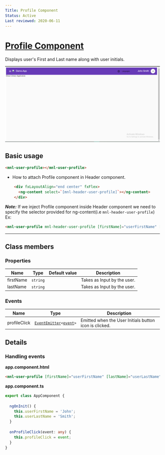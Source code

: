 ```yaml
---
Title: Profile Component
Status: Active
Last reviewed: 2020-06-11
---
```


# [Profile Component](/projects/commons/src/lib/components/profile/profile.component.ts "Defined in profile.component.ts")

Displays user's First and Last name along with user initials.

![Profile Component](/docs/docassets/images/profile.png)

## Basic usage
```html
<mnl-user-profile></mnl-user-profile>
```
- How to attach Profile component in Header component.
```html
    <div fxLayoutAlign="end center" fxFlex>
      <ng-content select=`[mnl-header-user-profile]`></ng-content>
    </div>
```
***Note:***
If we inject Profile component inside Header component we need to specify the selector provided for ng-content(i.e `mnl-header-user-profile`)
Ex:   
```html 
<mnl-user-profile mnl-header-user-profile [firstName]="userFirstName" [lastName]="userLastName"(userInitials)="onInitialsClick($event)"></mnl-user-profile>
```
---

## Class members

### Properties

| Name | Type | Default value | Description |
| ---- | ---- | ------------- | ----------- |
| firstName | `string` |  | Takes as Input by the user. |
| lastName | `string` |  | Takes as Input by the user. |


### Events

| Name | Type | Description |
| ---- | ---- | ----------- |
| profileClick | [`EventEmitter`](https://angular.io/api/core/EventEmitter)`<`[`event`](/projects/commons/src/lib/components/profile/profile.component.ts)`>` | Emitted when the User Initials button icon is clicked.  |

## Details

### Handling events

**app.component.html**

```html
<mnl-user-profile [firstName]="userFirstName" [lastName]="userLastName" (profileClick)="onProfileClick($event)"></mnl-user-profile>
```

**app.component.ts**

```ts
export class AppComponent {

  ngOnInit() {
    this.userFirstName = 'John';
    this.userLastName = 'Smith';
  }

  onProfileClick(event: any) {
    this.profileClick = event;
  }
}
```